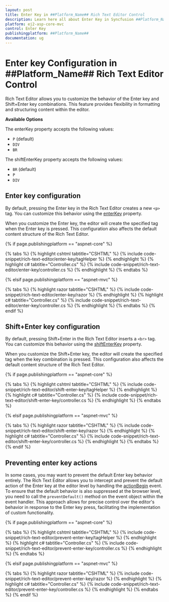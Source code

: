 ```yaml
---
layout: post
title: Enter Key in ##Platform_Name## Rich Text Editor Control
description: Learn here all about Enter Key in Syncfusion ##Platform_Name## Rich Text Editor Control of Syncfusion Essential JS 2 and more.
platform: ej2-asp-core-mvc
control: Enter Key
publishingplatform: ##Platform_Name##
documentation: ug
---
```


# Enter key Configuration in ##Platform_Name## Rich Text Editor Control

Rich Text Editor allows you to customize the behavior of the Enter key and Shift+Enter key combinations. This feature provides flexibility in formatting and structuring content within the editor.

**Available Options**

The enterKey property accepts the following values:

* `P` (default)
* `DIV`
* `BR`

The shiftEnterKey property accepts the following values:

* `BR` (default)
* `P`
* `DIV`

## Enter key configuration

By default, pressing the Enter key in the Rich Text Editor creates a new `<p>` tag. You can customize this behavior using the [enterKey](https://help.syncfusion.com/cr/aspnetcore-js2/Syncfusion.EJ2.RichTextEditor.RichTextEditor.html#Syncfusion_EJ2_RichTextEditor_RichTextEditor_EnterKey) property.

When you customize the Enter key, the editor will create the specified tag when the Enter key is pressed. This configuration also affects the default content structure of the Rich Text Editor.

{% if page.publishingplatform == "aspnet-core" %}

{% tabs %}
{% highlight cshtml tabtitle="CSHTML" %}
{% include code-snippet/rich-text-editor/enter-key/tagHelper %}
{% endhighlight %}
{% highlight c# tabtitle="Controller.cs" %}
{% include code-snippet/rich-text-editor/enter-key/controller.cs %}
{% endhighlight %}
{% endtabs %}

{% elsif page.publishingplatform == "aspnet-mvc" %}

{% tabs %}
{% highlight razor tabtitle="CSHTML" %}
{% include code-snippet/rich-text-editor/enter-key/razor %}
{% endhighlight %}
{% highlight c# tabtitle="Controller.cs" %}
{% include code-snippet/rich-text-editor/enter-key/controller.cs %}
{% endhighlight %}
{% endtabs %}
{% endif %}

## Shift+Enter key configuration

By default, pressing Shift+Enter in the Rich Text Editor inserts a `<br>` tag. You can customize this behavior using the [shiftEnterKey](https://help.syncfusion.com/cr/aspnetcore-js2/Syncfusion.EJ2.RichTextEditor.RichTextEditor.html#Syncfusion_EJ2_RichTextEditor_RichTextEditor_ShiftEnterKey) property.

When you customize the Shift+Enter key, the editor will create the specified tag when the key combination is pressed. This configuration also affects the default content structure of the Rich Text Editor.

{% if page.publishingplatform == "aspnet-core" %}

{% tabs %}
{% highlight cshtml tabtitle="CSHTML" %}
{% include code-snippet/rich-text-editor/shift-enter-key/tagHelper %}
{% endhighlight %}
{% highlight c# tabtitle="Controller.cs" %}
{% include code-snippet/rich-text-editor/shift-enter-key/controller.cs %}
{% endhighlight %}
{% endtabs %}

{% elsif page.publishingplatform == "aspnet-mvc" %}

{% tabs %}
{% highlight razor tabtitle="CSHTML" %}
{% include code-snippet/rich-text-editor/shift-enter-key/razor %}
{% endhighlight %}
{% highlight c# tabtitle="Controller.cs" %}
{% include code-snippet/rich-text-editor/shift-enter-key/controller.cs %}
{% endhighlight %}
{% endtabs %}
{% endif %}

## Preventing enter key actions

In some cases, you may want to prevent the default Enter key behavior entirely. The Rich Text Editor allows you to intercept and prevent the default action of the Enter key at the editor level by handling the [actionBegin](https://help.syncfusion.com/cr/aspnetcore-js2/Syncfusion.EJ2.RichTextEditor.RichTextEditor.html#Syncfusion_EJ2_RichTextEditor_RichTextEditor_ActionBegin) event. To ensure that the default behavior is also suppressed at the browser level, you need to call the `preventDefault()` method on the event object within the event handler. This approach allows for precise control over the editor's behavior in response to the Enter key press, facilitating the implementation of custom functionality.

{% if page.publishingplatform == "aspnet-core" %}

{% tabs %}
{% highlight cshtml tabtitle="CSHTML" %}
{% include code-snippet/rich-text-editor/prevent-enter-key/tagHelper %}
{% endhighlight %}
{% highlight c# tabtitle="Controller.cs" %}
{% include code-snippet/rich-text-editor/prevent-enter-key/controller.cs %}
{% endhighlight %}
{% endtabs %}

{% elsif page.publishingplatform == "aspnet-mvc" %}

{% tabs %}
{% highlight razor tabtitle="CSHTML" %}
{% include code-snippet/rich-text-editor/prevent-enter-key/razor %}
{% endhighlight %}
{% highlight c# tabtitle="Controller.cs" %}
{% include code-snippet/rich-text-editor/prevent-enter-key/controller.cs %}
{% endhighlight %}
{% endtabs %}
{% endif %}